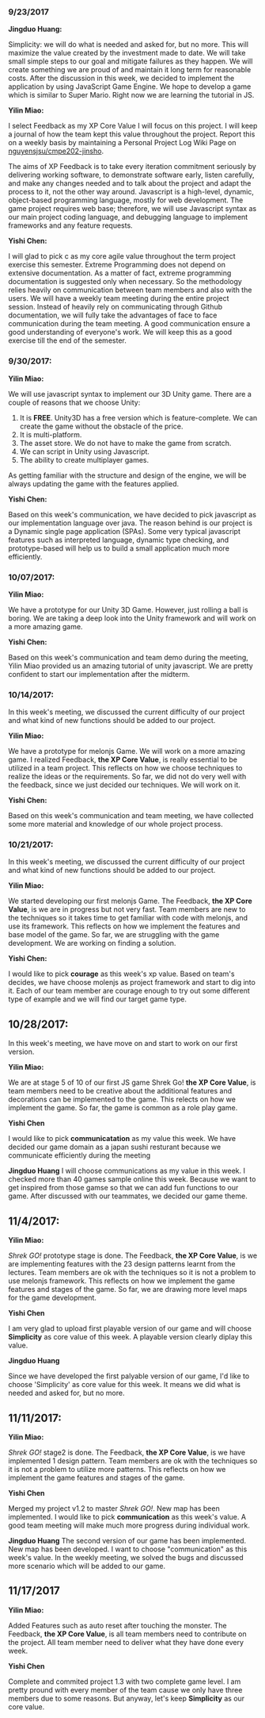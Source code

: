 ### 9/23/2017
**Jingduo Huang:** 

Simplicity: we will do what is needed and asked for, but no more. This will maximize the value created by the investment made to date. We will take small simple steps to our goal and mitigate failures as they happen. We will create something we are proud of and maintain it long term for reasonable costs. After the discussion in this week, we decided to implement the application by using JavaScript Game Engine. We hope to develop a game which is similar to Super Mario. Right now we are learning the tutorial in JS. 

**Yilin Miao:**

I select Feedback as my XP Core Value I will focus on this project. I will keep a journal of how the team kept this value throughout the project. Report this on a weekly basis by maintaining a Personal Project Log Wiki Page on [ nguyensjsu/cmpe202-jinsho](https://github.com/nguyensjsu/cmpe202-jinsho).

The aims of XP Feedback is to take every iteration commitment seriously by delivering working software, to demonstrate software early, listen carefully, and make any changes needed and to talk about the project and adapt the process to it, not the other way around. Javascript is a high-level, dynamic, object-based programming language, mostly for web development. The game project requires web base; therefore, we will use Javascript syntax as our main project coding language, and debugging language to implement frameworks and any feature requests. 

**Yishi Chen:**

I will glad to pick c as my core agile value throughout the term project exercise this semester. Extreme Programming does not depend on extensive documentation. As a matter of fact, extreme programming documentation is suggested only when necessary. So the methodology relies heavily on communication between team members and also with the users. We will have a weekly team meeting during the entire project session. Instead of heavily rely on communicating through Github documentation, we will fully take the advantages of face to face communication during the team meeting. A good communication ensure a good understanding of everyone's work. We will keep this as a good exercise till the end of the semester.

### 9/30/2017: 
**Yilin Miao:**

We will use javascript syntax to implement our 3D Unity game. There are a couple of reasons that we choose Unity:
1. It is **FREE**. Unity3D has a free version which is feature-complete. We can create the game without the obstacle of the price.
2. It is multi-platform.
3. The asset store. We do not have to make the game from scratch.
4. We can script in Unity using Javascript.
5. The ability to create multiplayer games.

As getting familiar with the structure and design of the engine, we will be always updating the game with the features applied.

**Yishi Chen:**

Based on this week's communication, we have decided to pick javascript as our implementation language over java. The reason behind is our project is a Dynamic single page application (SPAs). Some very typical javascript features such as interpreted language, dynamic type checking, and prototype-based will help us to build a small application much more efficiently. 

### 10/07/2017: 
**Yilin Miao:**

We have a prototype for our Unity 3D Game. However, just rolling a ball is boring. We are taking a deep look into the Unity framework and will work on a more amazing game.

**Yishi Chen:**

Based on this week's communication and team demo during the meeting, Yilin Miao provided us an amazing tutorial of unity javascript. We are pretty confident to start our implementation after the midterm.

### 10/14/2017: 

In this week's meeting, we discussed the current difficulty of our project and what kind of new functions should be added to our project.

**Yilin Miao:**

We have a prototype for melonjs Game. We will work on a more amazing game. I realized Feedback, **the XP Core Value**, is really essential to be utilized in a team project. This reflects on how we choose techniques to realize the ideas or the requirements. So far, we did not do very well with the feedback, since we just decided our techniques. We will work on it.

**Yishi Chen:**

Based on this week's communication and team meeting, we have collected some more material and knowledge of our whole project process.

### 10/21/2017: 

In this week's meeting, we discussed the current difficulty of our project and what kind of new functions should be added to our project. 

**Yilin Miao:**

We started developing our first melonjs Game. The Feedback, **the XP Core Value**, is we are in progress but not very fast. Team members are new to the techniques so it takes time to get familiar with code with melonjs, and use its framework. This reflects on how we implement the features and base model of the game. So far, we are struggling with the game development. We are working on finding a solution.

**Yishi Chen:**

I would like to pick **courage** as this week's xp value. Based on team's decides, we have choose molenjs as project framework and start to dig into it. Each of our team member are courage enough to try out some different type of example and we will find our target game type. 

## 10/28/2017:

In this week's meeting, we have move on and start to work on our first version.

**Yilin Miao:**

We are at stage 5 of 10 of our first JS game Shrek Go! **the XP Core Value**, is team members need to be creative about the additional features and decorations can be implemented to the game. This relects on how we implement the game. So far, the game is common as a role play game.

**Yishi Chen**

I would like to pick **communicatation** as my value this week. We have decided our game domain as a japan sushi resturant because we communicate efficiently during the meeting


**Jingduo Huang**
I will choose communications as my value in this week. I checked more than 40 games sample online this week. Because we want to get inspired from those gamse so that we can add fun functions to our game. After discussed with our teammates, we decided our game theme.

## 11/4/2017:

**Yilin Miao:**

_Shrek GO!_ prototype stage is done. The Feedback, **the XP Core Value**, is we are implementing features with the 23 design patterns learnt from the lectures. Team members are ok with the techniques so it is not a problem to use melonjs framework. This reflects on how we implement the game features and stages of the game. So far, we are drawing more level maps for the game development.

**Yishi Chen**

I am very glad to upload first playable version of our game and will choose **Simplicity** as core value of this week. A playable version clearly diplay this value.

**Jingduo Huang**

Since we have developed the first palyable version of our game, I'd like to choose 'Simplicity' as core value for this week. It means we did what is needed and asked for, but no more. 

## 11/11/2017:

**Yilin Miao:**

_Shrek GO!_ stage2 is done. The Feedback, **the XP Core Value**, is we have implemented 1 design pattern. Team members are ok with the techniques so it is not a problem to utilize more patterns. This reflects on how we implement the game features and stages of the game.

**Yishi Chen**

Merged my project v1.2 to master _Shrek GO!_. New map has been implemented. I would like to pick **communication** as this week's value. A good team meeting will make much more progress during individual work.

**Jingduo Huang**
The second version of our game has been implemented. New map has been developed. I want to choose "communication" as this week's value. In the weekly meeting, we solved the bugs and discussed more scenario which will be added to our game.


## 11/17/2017

**Yilin Miao:**

Added Features such as auto reset after touching the monster. The Feedback, **the XP Core Value**, is all team members need to contribute on the project. All team member need to deliver what they have done every week.

**Yishi Chen**

Complete and commited project 1.3 with two complete game level. I am pretty pround with every member of the team cause we only have three members due to some reasons. But anyway, let's keep **Simplicity** as our core value.

